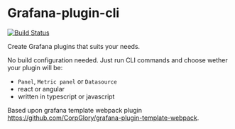 # Grafana-plugin-cli

[![Build Status](https://travis-ci.org/CorpGlory/grafana-plugin-cli.svg?branch=master)](https://github.com/CorpGlory/grafana-plugin-cli)

Create Grafana plugins that suits your needs.

No build configuration needed. 
Just run CLI commands and choose wether your plugin will be:
- `Panel`, `Metric panel` or `Datasource`
- react or angular
- written in typescript or javascript

Based upon grafana template webpack plugin https://github.com/CorpGlory/grafana-plugin-template-webpack.
